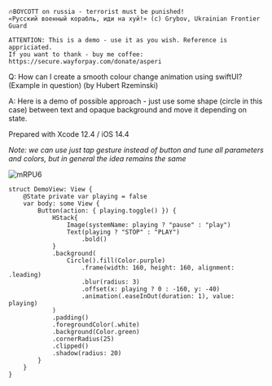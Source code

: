 ```
🔥BOYCOTT on russia - terrorist must be punished!
«Русский военный корабль, иди на хуй!» (c) Grybov, Ukrainian Frontier Guard

ATTENTION: This is a demo - use it as you wish. Reference is appriciated.
If you want to thank - buy me coffee: https://secure.wayforpay.com/donate/asperi
```

Q: How can I create a smooth colour change animation using swiftUI? (Example in question) (by Hubert Rzeminski)

A: Here is a demo of possible approach - just use some shape (circle in this case) between text and opaque background and move it depending on state.

Prepared with Xcode 12.4 / iOS 14.4

*Note: we can use just tap gesture instead of button and tune all parameters and colors, but in general the idea remains the same*

![mRPU6](https://user-images.githubusercontent.com/62171579/180370444-3557f615-ff7b-49f5-b9fd-de55eb2e51cb.gif)

```
struct DemoView: View {
	@State private var playing = false
	var body: some View {
		Button(action: { playing.toggle() }) {
			HStack{
				Image(systemName: playing ? "pause" : "play")
				Text(playing ? "STOP" : "PLAY")
					.bold()
			}
			.background(
				Circle().fill(Color.purple)
					.frame(width: 160, height: 160, alignment: .leading)
					.blur(radius: 3)
					.offset(x: playing ? 0 : -160, y: -40)
					.animation(.easeInOut(duration: 1), value: playing)
			)
			.padding()
			.foregroundColor(.white)
			.background(Color.green)
			.cornerRadius(25)
			.clipped()
			.shadow(radius: 20)
		}
	}
}
```
